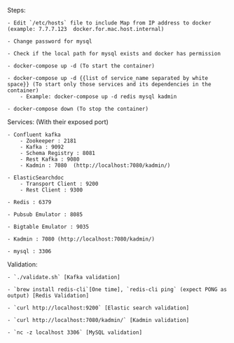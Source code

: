 Steps:

    - Edit `/etc/hosts` file to include Map from IP address to docker (example: 7.7.7.123  docker.for.mac.host.internal)
    
    - Change password for mysql
    
    - Check if the local path for mysql exists and docker has permission
    
    - docker-compose up -d (To start the container)
    
    - docker-compose up -d {{list of service_name separated by white space}} (To start only those services and its dependencies in the container)
        - Example: docker-compose up -d redis mysql kadmin
        
    - docker-compose down (To stop the container)
    
Services: (With their exposed port)

    - Confluent kafka
        - Zookeeper : 2181
        - Kafka : 9092
        - Schema Registry : 8081
        - Rest Kafka : 9080
        - Kadmin : 7080  (http://localhost:7080/kadmin/)
    
    - ElasticSearchdoc
        - Transport Client : 9200
        - Rest Client : 9300
    
    - Redis : 6379
    
    - Pubsub Emulator : 8085
    
    - Bigtable Emulator : 9035
    
    - Kadmin : 7080 (http://localhost:7080/kadmin/)
    
    - mysql : 3306
    
    
Validation:

    - `./validate.sh` [Kafka validation]
    
    - `brew install redis-cli`[One time], `redis-cli ping` (expect PONG as output) [Redis Validation]
    
    - `curl http://localhost:9200` [Elastic search validation]
    
    - `curl http://localhost:7080/kadmin/` [Kadmin validation]
    
    - `nc -z localhost 3306` [MySQL validation]
